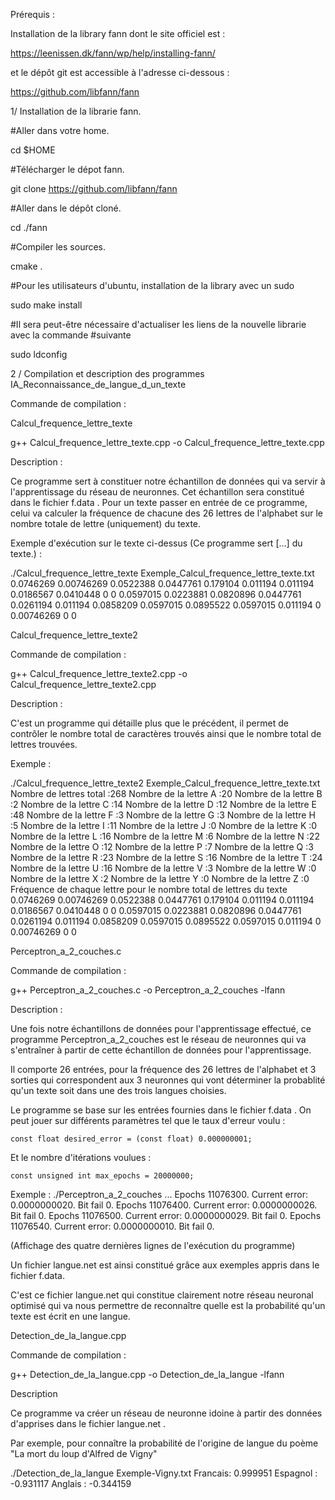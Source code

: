 Prérequis :

Installation de la library fann dont le site officiel est :

https://leenissen.dk/fann/wp/help/installing-fann/

et le dépôt git est accessible à l'adresse ci-dessous :

https://github.com/libfann/fann


1/ Installation de la librarie fann.

#Aller dans votre home.

cd $HOME

#Télécharger le dépot fann.

git clone https://github.com/libfann/fann 

#Aller dans le dépôt cloné.

cd ./fann

#Compiler les sources.

cmake . 

#Pour les utilisateurs d'ubuntu, installation de la library avec un sudo

sudo make install 

#Il sera peut-être nécessaire d'actualiser les liens de la nouvelle librarie avec la commande
#suivante

sudo ldconfig


2 / Compilation et description des programmes IA_Reconnaissance_de_langue_d_un_texte

Commande de compilation :

Calcul_frequence_lettre_texte

g++ Calcul_frequence_lettre_texte.cpp -o Calcul_frequence_lettre_texte.cpp

Description :

Ce programme sert à constituer notre échantillon de données qui va servir à l'apprentissage du réseau de neuronnes.
Cet échantillon sera constitué dans le fichier f.data .
Pour un texte passer en entrée de ce programme, celui va calculer la fréquence de chacune des 26 lettres de l'alphabet sur le nombre totale de lettre (uniquement) du texte. 

Exemple d'exécution sur le texte ci-dessus (Ce programme sert [...] du texte.) :

./Calcul_frequence_lettre_texte Exemple_Calcul_frequence_lettre_texte.txt 
0.0746269 0.00746269 0.0522388 0.0447761 0.179104 0.011194 0.011194 0.0186567 0.0410448 0 0 0.0597015 0.0223881 0.0820896 0.0447761 0.0261194 0.011194 0.0858209 0.0597015 0.0895522 0.0597015 0.011194 0 0.00746269 0 0 

Calcul_frequence_lettre_texte2

Commande de compilation :

g++ Calcul_frequence_lettre_texte2.cpp -o Calcul_frequence_lettre_texte2.cpp

Description :

C'est un programme qui détaille plus que le précédent, il permet de contrôler le nombre total de caractères trouvés ainsi que le nombre total de lettres trouvées.

Exemple : 

./Calcul_frequence_lettre_texte2 Exemple_Calcul_frequence_lettre_texte.txt 
Nombre de lettres total :268
Nombre de la lettre A :20
Nombre de la lettre B :2
Nombre de la lettre C :14
Nombre de la lettre D :12
Nombre de la lettre E :48
Nombre de la lettre F :3
Nombre de la lettre G :3
Nombre de la lettre H :5
Nombre de la lettre I :11
Nombre de la lettre J :0
Nombre de la lettre K :0
Nombre de la lettre L :16
Nombre de la lettre M :6
Nombre de la lettre N :22
Nombre de la lettre O :12
Nombre de la lettre P :7
Nombre de la lettre Q :3
Nombre de la lettre R :23
Nombre de la lettre S :16
Nombre de la lettre T :24
Nombre de la lettre U :16
Nombre de la lettre V :3
Nombre de la lettre W :0
Nombre de la lettre X :2
Nombre de la lettre Y :0
Nombre de la lettre Z :0
Fréquence de chaque lettre pour le nombre total de lettres du texte
0.0746269 0.00746269 0.0522388 0.0447761 0.179104 0.011194 0.011194 0.0186567 0.0410448 0 0 0.0597015 0.0223881 0.0820896 0.0447761 0.0261194 0.011194 0.0858209 0.0597015 0.0895522 0.0597015 0.011194 0 0.00746269 0 0 

Perceptron_a_2_couches.c

Commande de compilation :

g++ Perceptron_a_2_couches.c -o Perceptron_a_2_couches -lfann

Description :

Une fois notre échantillons de données pour l'apprentissage effectué, ce programme Perceptron_a_2_couches est le réseau de neuronnes qui va s'entraîner à partir de cette échantillon de données pour l'apprentissage. 

Il comporte 26 entrées, pour la fréquence des 26 lettres de l'alphabet et 3 sorties qui correspondent aux 3 neuronnes qui vont déterminer la probablité qu'un texte soit dans une des trois langues choisies.

Le programme se base sur les entrées fournies dans le fichier f.data .
On peut jouer sur différents paramètres tel que le taux d'erreur voulu :

    const float desired_error = (const float) 0.000000001;
    
Et le nombre d'itérations voulues :

    const unsigned int max_epochs = 20000000;

Exemple : 
./Perceptron_a_2_couches 
...
Epochs     11076300. Current error: 0.0000000020. Bit fail 0.
Epochs     11076400. Current error: 0.0000000026. Bit fail 0.
Epochs     11076500. Current error: 0.0000000029. Bit fail 0.
Epochs     11076540. Current error: 0.0000000010. Bit fail 0.

(Affichage des quatre dernières lignes de l'exécution du programme)

Un fichier langue.net est ainsi constitué grâce aux exemples appris dans le fichier f.data.

C'est ce fichier langue.net qui constitue clairement notre réseau neuronal optimisé qui va nous permettre de 
reconnaître quelle est la probabilité qu'un texte est écrit en une langue. 

Detection_de_la_langue.cpp

Commande de compilation :

g++ Detection_de_la_langue.cpp -o Detection_de_la_langue -lfann

Description 

Ce programme va créer un réseau de neuronne idoine à partir des données d'apprises dans le fichier langue.net .

Par exemple, pour connaître la probabilité de l'origine de langue du poème "La mort du loup d'Alfred de Vigny"

./Detection_de_la_langue Exemple-Vigny.txt 
Francais: 0.999951
Espagnol : -0.931117
Anglais : -0.344159



